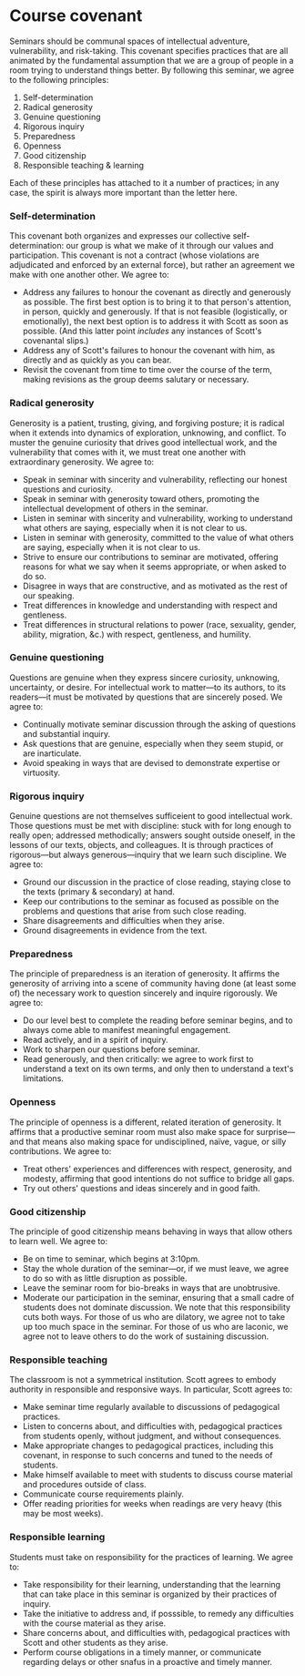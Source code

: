# Course covenant

Seminars should be communal spaces of intellectual adventure, vulnerability, and risk-taking. This covenant specifies practices that are all animated by the fundamental assumption that we are a group of people in a room trying to understand things better. By following this seminar, we agree to the following principles:

1. Self-determination
2. Radical generosity
3. Genuine questioning
4. Rigorous inquiry
5. Preparedness
6. Openness
7. Good citizenship
8. Responsible teaching & learning

Each of these principles has attached to it a number of practices; in any case, the spirit is always more important than the letter here.

### Self-determination
This covenant both organizes and expresses our collective self-determination: our group is what we make of it through our values and participation. This covenant is not a contract (whose violations are adjudicated and enforced by an external force), but rather an agreement we make with one another other. We agree to:
* Address any failures to honour the covenant as directly and generously as possible. The first best option is to bring it to that person's attention, in person, quickly and generously. If that is not feasible (logistically, or emotionally), the next best option is to address it with Scott as soon as possible. (And this latter point _includes_ any instances of Scott's covenantal slips.)
* Address any of Scott's failures to honour the covenant with him, as directly and as quickly as you can bear.
* Revisit the covenant from time to time over the course of the term, making revisions as the group deems salutary or necessary.

### Radical generosity
Generosity is a patient, trusting, giving, and forgiving posture; it is radical when it extends into dynamics of exploration, unknowing, and conflict. To muster the genuine curiosity that drives good intellectual work, and the vulnerability that comes with it, we must treat one another with extraordinary generosity. We agree to:
* Speak in seminar with sincerity and vulnerability, reflecting our honest questions and curiosity.
* Speak in seminar with generosity toward others, promoting the intellectual development of others in the seminar.
* Listen in seminar with sincerity and vulnerability, working to understand what others are saying, especially when it is not clear to us.
* Listen in seminar with generosity, committed to the value of what others are saying, especially when it is not clear to us.
* Strive to ensure our contributions to seminar are motivated, offering reasons for what we say when it seems appropriate, or when asked to do so.
* Disagree in ways that are constructive, and as motivated as the rest of our speaking.
* Treat differences in knowledge and understanding with respect and gentleness.
* Treat differences in structural relations to power (race, sexuality, gender, ability, migration, &c.) with respect, gentleness, and humility.

### Genuine questioning
Questions are genuine when they express sincere curiosity, unknowing, uncertainty, or desire. For intellectual work to matter—to its authors, to its readers—it must be motivated by questions that are sincerely posed. We agree to:
* Continually motivate seminar discussion through the asking of questions and substantial inquiry.
* Ask questions that are genuine, especially when they seem stupid, or are inarticulate.
* Avoid speaking in ways that are devised to demonstrate expertise or virtuosity.

### Rigorous inquiry
Genuine questions are not themselves sufficeient to good intellectual work. Those questions must be met with discipline: stuck with for long enough to really open; addressed methodically; answers sought outside oneself, in the lessons of our texts, objects, and colleagues. It is through practices of rigorous—but always generous—inquiry that we learn such discipline. We agree to:
* Ground our discussion in the practice of close reading, staying close to the texts (primary & secondary) at hand.
* Keep our contributions to the seminar as focused as possible on the problems and questions that arise from such close reading.
* Share disagreements and difficulties when they arise.
* Ground disagreements in evidence from the text.

### Preparedness
The principle of preparedness is an iteration of generosity. It affirms the generosity of arriving into a scene of community having done (at least some of) the necessary work to question sincerely and inquire rigorously. We agree to:
* Do our level best to complete the reading before seminar begins, and to always come able to manifest meaningful engagement.
* Read actively, and in a spirit of inquiry.
* Work to sharpen our questions before seminar.
* Read generously, and then critically: we agree to work first to understand a text on its own terms, and only then to understand a text's limitations.

### Openness
The principle of openness is a different, related iteration of generosity. It affirms that a productive seminar room must also make space for surprise—and that means also making space for undisciplined, naïve, vague, or silly contributions. We agree to:
* Treat others' experiences and differences with respect, generosity, and modesty, affirming that good intentions do not suffice to bridge all gaps.
* Try out others' questions and ideas sincerely and in good faith.

### Good citizenship
The principle of good citizenship means behaving in ways that allow others to learn well. We agree to:
* Be on time to seminar, which begins at 3:10pm.
* Stay the whole duration of the seminar—or, if we must leave, we agree to do so with as little disruption as possible.
* Leave the seminar room for bio-breaks in ways that are unobtrusive.
* Moderate our participation in the seminar, ensuring that a small cadre of students does not dominate discussion. We note that this responsibility cuts both ways. For those of us who are dilatory, we agree not to take up too much space in the seminar. For those of us who are laconic, we agree not to leave others to do the work of sustaining discussion.

### Responsible teaching
The classroom is not a symmetrical institution. Scott agrees to embody authority in responsible and responsive ways. In particular, Scott agrees to:
* Make seminar time regularly available to discussions of pedagogical practices.
* Listen to concerns about, and difficulties with, pedagogical practices from students openly, without judgment, and without consequences.
* Make appropriate changes to pedagogical practices, including this covenant, in response to such concerns and tuned to the needs of students.
* Make himself available to meet with students to discuss course material and procedures outside of class.
* Communicate course requirements plainly.
* Offer reading priorities for weeks when readings are very heavy (this may be most weeks).

### Responsible learning
Students must take on responsibility for the practices of learning. We agree to:
* Take responsibility for their learning, understanding that the learning that can take place in this seminar is organized by their practices of inquiry.
* Take the initiative to address and, if posssible, to remedy any difficulties with the course material as they arise.
* Share concerns about, and difficulties with, pedagogical practices with Scott and other students as they arise.
* Perform course obligations in a timely manner, or communicate regarding delays or other snafus in a proactive and timely manner.
